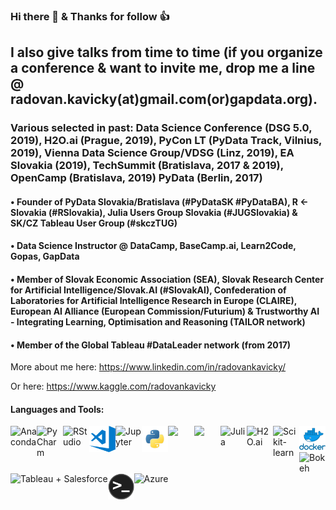 ### Hi there 👋 & Thanks for follow 👍

## I also give talks from time to time (if you organize a conference & want to invite me, drop me a line @ radovan.kavicky(at)gmail.com(or)gapdata.org). 

### Various selected in past: Data Science Conference (DSG 5.0, 2019), H2O.ai (Prague, 2019), PyCon LT (PyData Track, Vilnius, 2019), Vienna Data Science Group/VDSG (Linz, 2019), EA Slovakia (2019), TechSummit (Bratislava, 2017 & 2019), OpenCamp (Bratislava, 2019) PyData (Berlin, 2017)

#### • Founder of PyData Slovakia/Bratislava (#PyDataSK #PyDataBA), R <- Slovakia (#RSlovakia), Julia Users Group Slovakia (#JUGSlovakia) & SK/CZ Tableau User Group (#skczTUG)

#### • Data Science Instructor @ DataCamp, BaseCamp.ai, Learn2Code, Gopas, GapData

#### • Member of Slovak Economic Association (SEA), Slovak Research Center for Artificial Intelligence/Slovak.AI (#SlovakAI), Confederation of Laboratories for Artificial Intelligence Research in Europe (CLAIRE), European AI Alliance (European Commission/Futurium) & Trustworthy AI - Integrating Learning, Optimisation and Reasoning (TAILOR network)

#### • Member of the Global Tableau #DataLeader network (from 2017)

More about me here: https://www.linkedin.com/in/radovankavicky/

Or here: https://www.kaggle.com/radovankavicky

#### Languages and Tools:

<img align="left" alt="Anaconda" width="42px" src="https://www.nicepng.com/png/full/85-851058_anaconda-icon-anaconda-python-icon.png" />
<img align="left" alt="PyCharm" width="42px" src="https://png2.cleanpng.com/sh/5ebb94c64abb39962ef372c1bc823079/L0KzQYm3VcA5N6d9fZH0aYP2gLBuTgB6a5lmit82aX73dbj5ggRmbF5pfehubHBzfbb1lL1mdqduitH3bXXxhH7xhgRjepJuRadqZkHncrXrg8UzPGE9Rqs7N0e6SYK6UcUzPWgAUas5MUizR4a1kP5o/kisspng-pycharm-integrated-development-environment-jetbrai-5af1dbddc52408.9277791315257999018075.png" />
<img align="left" alt="RStudio" width="42px" src="https://fiverr-res.cloudinary.com/images/t_main1,q_auto,f_auto,q_auto,f_auto/gigs/5513265/original/RStudio-Ball/do-r-programming-and-statistics-with-r.png" />
<img align="left" alt="Visual Studio Code" width="42px" src="https://raw.githubusercontent.com/github/explore/80688e429a7d4ef2fca1e82350fe8e3517d3494d/topics/visual-studio-code/visual-studio-code.png" />
<img align="left" alt="Jupyter" width="42px" src="https://www.pikpng.com/pngl/m/281-2814765_anaconda-clipart-python-logo-pictures-png-anaconda-jupyter.png" />
<img align="left" width="42px" src="https://raw.githubusercontent.com/github/explore/80688e429a7d4ef2fca1e82350fe8e3517d3494d/topics/python/python.png" />
<img align="left" width="42px" src="https://www.lindinglab.science/external-files/images/Rlogo1.png" />
<img align="left" width="42px" src="https://github.com/JuliaLang/julia-logo-graphics/blob/master/images/animated-logo.gif" />
<img align="left" alt="Julia" width="42px" src="https://github.com/JuliaLang/julia-logo-graphics/blob/master/images/old-style/three-balls.png" />
<img align="left" alt="H2O.ai" width="42px" src="https://www.h2o.ai/wp-content/uploads/2018/10/h2o-ai-square.png" /> 
<img align="left" alt="Scikit-learn" width="42px" src="https://pbs.twimg.com/profile_images/1105548722/scikit-learn-logo.png" /> 
<img align="left" alt="MongoDB" width="42px" src="https://raw.githubusercontent.com/github/explore/80688e429a7d4ef2fca1e82350fe8e3517d3494d/topics/docker/docker.png" />
<img align="left" alt="Bokeh" width="42px" src="https://numfocus.org/wp-content/uploads/2018/03/Bokeh-Logo-Twitter.png" />
<img align="left" alt="Tableau + Salesforce" height="42px" src="https://2gb6lt1mlqep3cowtt3w2itr-wpengine.netdna-ssl.com/wp-content/uploads/2019/06/tableausalesforce-1024x513.png" />
<img align="left" alt="Terminal" width="42px" src="https://raw.githubusercontent.com/github/explore/80688e429a7d4ef2fca1e82350fe8e3517d3494d/topics/terminal/terminal.png" />
<img align="left" alt="Azure" height="42px" src="https://www.vhv.rs/dpng/d/561-5613230_azure-logo-png-transparent-png.png" />

<!--
**radovankavicky/radovankavicky** is a ✨ _special_ ✨ repository because its `README.md` (this file) appears on your GitHub profile.

Here are some ideas to get you started:

- 🔭 I’m currently working on ...
- 🌱 I’m currently learning ...
- 👯 I’m looking to collaborate on ...
- 🤔 I’m looking for help with ...
- 💬 Ask me about ...
- 📫 How to reach me: ...
- 😄 Pronouns: ...
- ⚡ Fun fact: ...
-->
